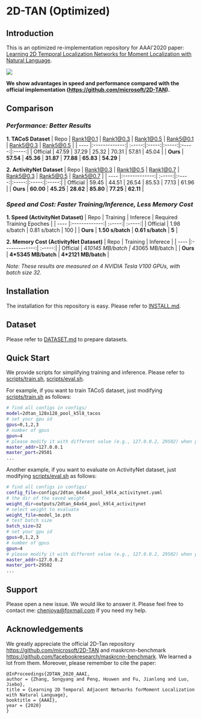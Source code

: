 # 2D-TAN (Optimized)  

## Introduction

This is an optimized re-implementation repository for AAAI'2020 paper: [Learning 2D Temporal Localization Networks for Moment Localization with Natural Language](https://arxiv.org/abs/1912.03590). 

![](pipeline.jpg)

**We show advantages in speed and performance compared with the official implementation (https://github.com/microsoft/2D-TAN).**

## Comparison

### *Performance: Better Results*

**1. TACoS Dataset**
| Repo | Rank1@0.1 | Rank1@0.3 | Rank1@0.5 | Rank5@0.1 | Rank5@0.3 | Rank5@0.5 |
| ---- |:-------------:| :-----:|:-----:|:-----:|:-----:|:-----:|
| Official | 47.59 | 37.29 | 25.32 | 70.31 | 57.81 | 45.04 |
| **Ours** | **57.54** | **45.36** | **31.87** | **77.88** | **65.83** | **54.29** |

**2. ActivityNet Dataset**
| Repo | Rank1@0.3 | Rank1@0.5 | Rank1@0.7 | Rank5@0.3 | Rank5@0.5 | Rank5@0.7 |
| ---- |:-------------:| :-----:|:-----:|:-----:|:-----:|:-----:|
| Official | 59.45 | 44.51 | 26.54 | 85.53 | 77.13 | 61.96 |
| **Ours** | **60.00** | **45.25** | **28.62** | **85.80** | **77.25** | **62.11** |

### *Speed and Cost: Faster Training/Inference, Less Memory Cost*

**1. Speed (ActivityNet Dataset)**
| Repo | Training | Inferece | Required Training Epoches |
| ---- |:-------------:| :-----:| :-----:|
| Official | 1.98 s/batch | 0.81 s/batch | 100 |
| **Ours** | **1.50 s/batch** | **0.61 s/batch** | **5** |

**2. Memory Cost (ActivityNet Dataset)**
| Repo | Training | Inferece |
| ---- |:-------------:| :-----:|
| Official | 4*10145 MB/batch | 4*3065 MB/batch |
| **Ours** | **4*5345 MB/batch** | **4*2121 MB/batch** |

*Note: These results are measured on 4 NVIDIA Tesla V100 GPUs, with batch size 32.*

## Installation
The installation for this repository is easy. Please refer to [INSTALL.md](https://github.com/ChenJoya/2dtan/blob/master/INSTALL.md).

## Dataset
Please refer to [DATASET.md](DATASET.md) to prepare datasets.

## Quick Start
We provide scripts for simplifying training and inference. Please refer to [scripts/train.sh](scripts/train.sh), [scripts/eval.sh](scripts/eval.sh).

For example, if you want to train TACoS dataset, just modifying [scripts/train.sh](scripts/train.sh) as follows:

```bash
# find all configs in configs/
model=2dtan_128x128_pool_k5l8_tacos
# set your gpu id
gpus=0,1,2,3
# number of gpus
gpun=4
# please modify it with different value (e.g., 127.0.0.2, 29502) when you run multi 2dtan task on the same machine
master_addr=127.0.0.1
master_port=29501
...
```

Another example, if you want to evaluate on ActivityNet dataset, just modifying [scripts/eval.sh](scripts/eval.sh) as follows:

```bash
# find all configs in configs/
config_file=configs/2dtan_64x64_pool_k9l4_activitynet.yaml
# the dir of the saved weight
weight_dir=outputs/2dtan_64x64_pool_k9l4_activitynet
# select weight to evaluate
weight_file=model_1e.pth
# test batch size
batch_size=32
# set your gpu id
gpus=0,1,2,3
# number of gpus
gpun=4
# please modify it with different value (e.g., 127.0.0.2, 29502) when you run multi 2dtan task on the same machine
master_addr=127.0.0.2
master_port=29502
...
```

## Support
Please open a new issue. We would like to answer it. Please feel free to contact me: chenjoya@foxmail.com if you need my help.

## Acknowledgements
We greatly appreciate the official 2D-Tan repository https://github.com/microsoft/2D-TAN and maskrcnn-benchmark https://github.com/facebookresearch/maskrcnn-benchmark. We learned a lot from them. Moreover, please remember to cite the paper:
```
@InProceedings{2DTAN_2020_AAAI,
author = {Zhang, Songyang and Peng, Houwen and Fu, Jianlong and Luo, Jiebo},
title = {Learning 2D Temporal Adjacent Networks forMoment Localization with Natural Language},
booktitle = {AAAI},
year = {2020}
} 
```

